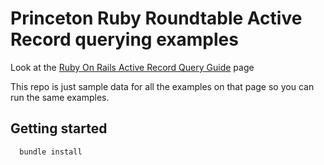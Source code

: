 # Princeton Ruby Roundtable Active Record querying examples

Look at the [Ruby On Rails Active Record Query Guide](http://guides.rubyonrails.org/active_record_querying.html) page 

This repo is just sample data for all the examples on that page so you can run the same examples.

## Getting started
```
  bundle install
```



